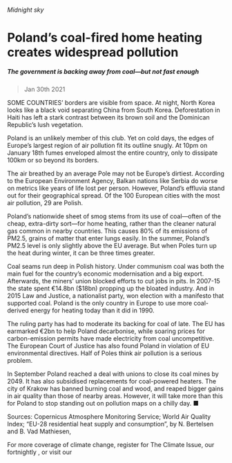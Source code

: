 ###### Midnight sky
# Poland’s coal-fired home heating creates widespread pollution 
##### The government is backing away from coal—but not fast enough 
> Jan 30th 2021 



SOME COUNTRIES’ borders are visible from space. At night, North Korea looks like a black void separating China from South Korea. Deforestation in Haiti has left a stark contrast between its brown soil and the Dominican Republic’s lush vegetation.

Poland is an unlikely member of this club. Yet on cold days, the edges of Europe’s largest region of air pollution fit its outline snugly. At 10pm on January 18th fumes enveloped almost the entire country, only to dissipate 100km or so beyond its borders.


The air breathed by an average Pole may not be Europe’s dirtiest. According to the European Environment Agency, Balkan nations like Serbia do worse on metrics like years of life lost per person. However, Poland’s effluvia stand out for their geographical spread. Of the 100 European cities with the most air pollution, 29 are Polish.



Poland’s nationwide sheet of smog stems from its use of coal—often of the cheap, extra-dirty sort—for home heating, rather than the cleaner natural gas common in nearby countries. This causes 80% of its emissions of PM2.5, grains of matter that enter lungs easily. In the summer, Poland’s PM2.5 level is only slightly above the EU average. But when Poles turn up the heat during winter, it can be three times greater.

Coal seams run deep in Polish history. Under communism coal was both the main fuel for the country’s economic modernisation and a big export. Afterwards, the miners’ union blocked efforts to cut jobs in pits. In 2007-15 the state spent €14.8bn ($18bn) propping up the bloated industry. And in 2015 Law and Justice, a nationalist party, won election with a manifesto that supported coal. Poland is the only country in Europe to use more coal-derived energy for heating today than it did in 1990.



The ruling party has had to moderate its backing for coal of late. The EU has earmarked €2bn to help Poland decarbonise, while soaring prices for carbon-emission permits have made electricity from coal uncompetitive. The European Court of Justice has also found Poland in violation of EU environmental directives. Half of Poles think air pollution is a serious problem.

In September Poland reached a deal with unions to close its coal mines by 2049. It has also subsidised replacements for coal-powered heaters. The city of Krakow has banned burning coal and wood, and reaped bigger gains in air quality than those of nearby areas. However, it will take more than this for Poland to stop standing out on pollution maps on a chilly day. ■

Sources: Copernicus Atmosphere Monitoring Service; World Air Quality Index; “EU-28 residential heat supply and consumption”, by N. Bertelsen and B. Vad Mathiesen, 


For more coverage of climate change, register for The Climate Issue, our fortnightly , or visit our 
